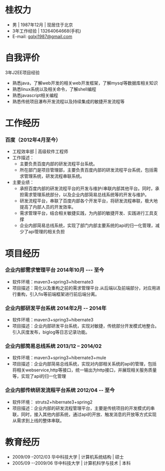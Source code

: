 # 桂权力
- 男 | 1987年12月 | 现居住于北京
- 3年工作经验 | 13264064668(手机)
- E-mail: gqlxj1987@gmail.com

# 自我评价
3年J2EE项目经验
- 熟悉java，了解web开发的相关web开发框架，了解mysql等数据库相关知识
- 熟悉linux系统以及相关命令，了解shell编程
- 熟悉javascript相关编程
- 熟悉传统项目瀑布开发流程以及持续集成的敏捷开发流程等

# 工作经历

### 百度（2012年4月至今）
- 工程效率部 | 高级软件工程师
- 工作描述：
    - 主要负责百度内部的研发流程平台系统。     
    - 所在部门是项目管理部，主要负责百度内部的研发流程平台系统，包括需求管理系统，研发流程串联系统。
- 主要业绩：
    - 承担百度内部的研发流程平台的开发与维护/串联内部其他平台。同时，承担需求管理系统部分，以及企业内部简易总线系统等的开发与维护。
    - 研发流程平台，串联了百度内部各个开发平台，将研发流程串联，极大地提高了内部人员的开发效率。
    - 需求管理平台，结合相关敏捷实践，为内部的敏捷开发、实践进行工具支撑
    - 企业内部简易总线系统，实现了部门内部主要系统的api的归一化管理，减少了api管理的相关负担


# 项目经历

### 企业内部需求管理平台 2014年10月 --- 至今
- 软件环境：maven3+spring3+hibernate3
- 项目描述：简化以及重构之前的需求管理平台.从后端以及前端部分，对应用进行重构，引入fis等前端框架进行前后端分离。

### 企业内部研发平台系统 2014年2月 -- 2014年
- 软件环境：maven3+spring3+hibernate3
- 项目描述：企业内部研发平台系统，实现对敏捷，传统部分开发模式地整合。引入灰度发布，biglog等日志记录功能。

### 企业内部简易总线系统 2013/12 – 2014/02
- 软件环境：maven3+spring3+hibernate3+mule
- 项目描述：企业内部简易总线系统，实现对内部相关系统的api的管理，包括将相关webservice,http等接口，统一输出为http接口，并展现相关服务质量等，实现了api的归一化管理

### 企业内部传统研发流程平台系统  2012/04 -- 至今  
- 软件环境： struts2+hibernate3+spring2
- 项目描述：企业内部的研发流程管理平台，主要是传统项目的开发模式的串联，同时，接入其他内部系统，通过api的开放、触发消息的开放等方式实现从需求到上线的整体串联。


# 教育经历
- 2009/09 –2012/03  华中科技大学 | 计算机系统结构 | 硕士
- 2005/09 --2009/06  华中科技大学 | 计算机科学与技术 | 本科
